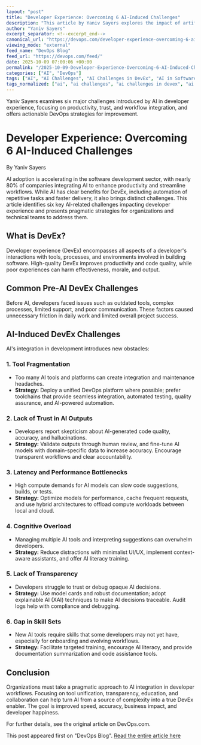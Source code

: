 ```yaml
---
layout: "post"
title: "Developer Experience: Overcoming 6 AI-Induced Challenges"
description: "This article by Yaniv Sayers explores the impact of artificial intelligence on developer experience (DevEx), outlining six key challenges that AI introduces in software development workflows. It provides practical strategies for overcoming issues like tool fragmentation, trust in AI outputs, cognitive overload, latency, transparency, and skill gaps, especially in DevOps and development environments."
author: "Yaniv Sayers"
excerpt_separator: <!--excerpt_end-->
canonical_url: "https://devops.com/developer-experience-overcoming-6-ai-induced-challenges/"
viewing_mode: "external"
feed_name: "DevOps Blog"
feed_url: "https://devops.com/feed/"
date: 2025-10-09 07:00:06 +00:00
permalink: "/2025-10-09-Developer-Experience-Overcoming-6-AI-Induced-Challenges.html"
categories: ["AI", "DevOps"]
tags: ["AI", "AI Challenges", "AI Challenges in DevEx", "AI in Software Development", "AI Model", "AI Productivity", "AI Skill Gap", "AI Tool Fragmentation", "AI Trust", "AI Trust Issues", "AI Workflow Automation", "Business Of DevOps", "Cognitive Overload", "Contributed Content", "Developer Experience", "Devex", "DevOps", "DevOps Culture", "DevOps Tools", "Explainable AI", "Hybrid AI Architectures", "Model Optimization", "Posts", "Social Facebook", "Social LinkedIn", "Social X"]
tags_normalized: ["ai", "ai challenges", "ai challenges in devex", "ai in software development", "ai model", "ai productivity", "ai skill gap", "ai tool fragmentation", "ai trust", "ai trust issues", "ai workflow automation", "business of devops", "cognitive overload", "contributed content", "developer experience", "devex", "devops", "devops culture", "devops tools", "explainable ai", "hybrid ai architectures", "model optimization", "posts", "social facebook", "social linkedin", "social x"]
---
```


Yaniv Sayers examines six major challenges introduced by AI in developer experience, focusing on productivity, trust, and workflow integration, and offers actionable DevOps strategies for improvement.<!--excerpt_end-->

# Developer Experience: Overcoming 6 AI-Induced Challenges

By Yaniv Sayers

AI adoption is accelerating in the software development sector, with nearly 80% of companies integrating AI to enhance productivity and streamline workflows. While AI has clear benefits for DevEx, including automation of repetitive tasks and faster delivery, it also brings distinct challenges. This article identifies six key AI-related challenges impacting developer experience and presents pragmatic strategies for organizations and technical teams to address them.

## What is DevEx?

Developer experience (DevEx) encompasses all aspects of a developer's interactions with tools, processes, and environments involved in building software. High-quality DevEx improves productivity and code quality, while poor experiences can harm effectiveness, morale, and output.

## Common Pre-AI DevEx Challenges

Before AI, developers faced issues such as outdated tools, complex processes, limited support, and poor communication. These factors caused unnecessary friction in daily work and limited overall project success.

## AI-Induced DevEx Challenges

AI's integration in development introduces new obstacles:

### 1. Tool Fragmentation

- Too many AI tools and platforms can create integration and maintenance headaches.
- **Strategy:** Deploy a unified DevOps platform where possible; prefer toolchains that provide seamless integration, automated testing, quality assurance, and AI-powered automation.

### 2. Lack of Trust in AI Outputs

- Developers report skepticism about AI-generated code quality, accuracy, and hallucinations.
- **Strategy:** Validate outputs through human review, and fine-tune AI models with domain-specific data to increase accuracy. Encourage transparent workflows and clear accountability.

### 3. Latency and Performance Bottlenecks

- High compute demands for AI models can slow code suggestions, builds, or tests.
- **Strategy:** Optimize models for performance, cache frequent requests, and use hybrid architectures to offload compute workloads between local and cloud.

### 4. Cognitive Overload

- Managing multiple AI tools and interpreting suggestions can overwhelm developers.
- **Strategy:** Reduce distractions with minimalist UI/UX, implement context-aware assistants, and offer AI literacy training.

### 5. Lack of Transparency

- Developers struggle to trust or debug opaque AI decisions.
- **Strategy:** Use model cards and robust documentation; adopt explainable AI (XAI) techniques to make AI decisions traceable. Audit logs help with compliance and debugging.

### 6. Gap in Skill Sets

- New AI tools require skills that some developers may not yet have, especially for onboarding and evolving workflows.
- **Strategy:** Facilitate targeted training, encourage AI literacy, and provide documentation summarization and code assistance tools.

## Conclusion

Organizations must take a pragmatic approach to AI integration in developer workflows. Focusing on tool unification, transparency, education, and collaboration can help turn AI from a source of complexity into a true DevEx enabler. The goal is improved speed, accuracy, business impact, and developer happiness.

For further details, see the original article on DevOps.com.

This post appeared first on "DevOps Blog". [Read the entire article here](https://devops.com/developer-experience-overcoming-6-ai-induced-challenges/)
